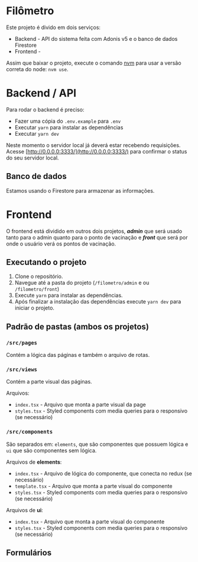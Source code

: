 # Filômetro

Este projeto é divido em dois serviços:

- Backend - API do sistema feita com Adonis v5 e o banco de dados Firestore
- Frontend -

Assim que baixar o projeto, execute o comando [nvm](https://github.com/nvm-sh/nvm#installing-and-updating) para usar a versão correta do node: `nvm use`.

# Backend / API

Para rodar o backend é preciso:

- Fazer uma cópia do `.env.example` para `.env`
- Executar `yarn` para instalar as dependências
- Executar `yarn dev`

Neste momento o servidor local já deverá estar recebendo requisições. Acesse [http://0.0.0.0:3333/](http://0.0.0.0:3333/) para confirmar o status do seu servidor local.

## Banco de dados

Estamos usando o Firestore para armazenar as informações.

# Frontend

O frontend está dividido em outros dois projetos, **_admin_** que será usado tanto para o admin quanto para o ponto de vacinação e **_front_** que será por onde o usuário verá os pontos de vacinação.

## Executando o projeto

1. Clone o repositório.
2. Navegue até a pasta do projeto (`/filometro/admin` e ou `/filometro/front`)
3. Execute `yarn` para instalar as dependências.
4. Após finalizar a instalação das dependências execute `yarn dev` para iniciar o projeto.

## Padrão de pastas (ambos os projetos)

### `/src/pages`

Contém a lógica das páginas e também o arquivo de rotas.

### `/src/views`

Contém a parte visual das páginas.

Arquivos:

- `index.tsx` - Arquivo que monta a parte visual da page
- `styles.tsx` - Styled components com media queries para o responsivo (se necessário)

### `/src/components`

São separados em: `elements`, que são componentes que possuem lógica e `ui` que são componentes sem lógica.

Arquivos de **elements**:

- `index.tsx` - Arquivo de lógica do componente, que conecta no redux (se necessário)
- `template.tsx` - Arquivo que monta a parte visual do componente
- `styles.tsx` - Styled components com media queries para o responsivo (se necessário)

Arquivos de **ui**:

- `index.tsx` - Arquivo que monta a parte visual do componente
- `styles.tsx` - Styled components com media queries para o responsivo (se necessário)

## Formulários
